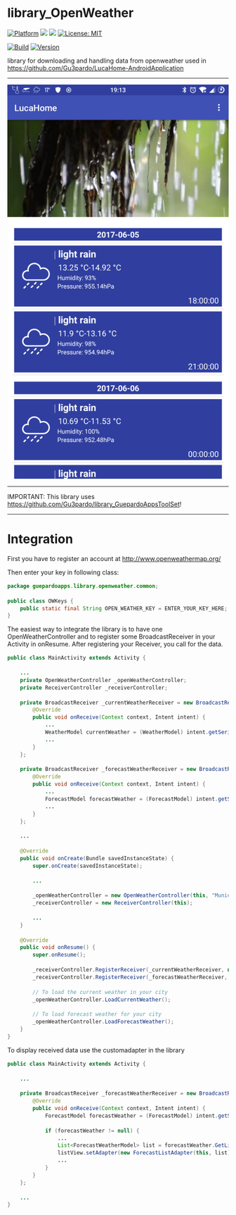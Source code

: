 # library_OpenWeather

[![Platform](https://img.shields.io/badge/platform-Android-blue.svg)](https://www.android.com)
<a target="_blank" href="https://www.paypal.me/GuepardoApps" title="Donate using PayPal"><img src="https://img.shields.io/badge/paypal-donate-blue.svg" /></a>
<a target="_blank" href="https://android-arsenal.com/api?level=21" title="API21+"><img src="https://img.shields.io/badge/API-21+-blue.svg" /></a>
[![License: MIT](https://img.shields.io/badge/License-MIT-blue.svg)](https://opensource.org/licenses/MIT)

[![Build](https://img.shields.io/badge/build-passing-green.svg)](https://github.com/Gu3pardo/library_OpenWeather)
[![Version](https://img.shields.io/badge/version-v0.4.1.170611-blue.svg)](https://github.com/Gu3pardo/library_OpenWeather)

library for downloading and handling data from openweather
used in https://github.com/Gu3pardo/LucaHome-AndroidApplication

---

![alt tag](https://github.com/Gu3pardo/library_OpenWeather/blob/master/screenshots/example_usage.png)

---

IMPORTANT:
This library uses https://github.com/Gu3pardo/library_GuepardoAppsToolSet!

---

# Integration

First you have to register an account at http://www.openweathermap.org/

Then enter your key in following class:

```java
package guepardoapps.library.openweather.common;

public class OWKeys {
	public static final String OPEN_WEATHER_KEY = ENTER_YOUR_KEY_HERE;
}
```

The easiest way to integrate the library is to have one OpenWeatherController and to register some BroadcastReceiver in your Activity in onResume.
After registering your Receiver, you call for the data.

```java
public class MainActivity extends Activity {
	
	...
	private OpenWeatherController _openWeatherController;
	private ReceiverController _receiverController;
	
	private BroadcastReceiver _currentWeatherReceiver = new BroadcastReceiver() {
		@Override
		public void onReceive(Context context, Intent intent) {
			...
			WeatherModel currentWeather = (WeatherModel) intent.getSerializableExtra(OWBundles.EXTRA_WEATHER_MODEL);
			...
		}
	};
	
	private BroadcastReceiver _forecastWeatherReceiver = new BroadcastReceiver() {
		@Override
		public void onReceive(Context context, Intent intent) {
			...
			ForecastModel forecastWeather = (ForecastModel) intent.getSerializableExtra(OWBundles.EXTRA_FORECAST_MODEL);
			...
		}
	};
	
	...
	
	@Override
	public void onCreate(Bundle savedInstanceState) {
		super.onCreate(savedInstanceState);
		
		...
		
		_openWeatherController = new OpenWeatherController(this, "Munich, DE");
		_receiverController = new ReceiverController(this);
		
		...
	}
	
	@Override
	public void onResume() {
		super.onResume();
		
		_receiverController.RegisterReceiver(_currentWeatherReceiver, new String[]{OWBroadcasts.CURRENT_WEATHER_JSON_FINISHED});
		_receiverController.RegisterReceiver(_forecastWeatherReceiver, new String[]{OWBroadcasts.FORECAST_WEATHER_JSON_FINISHED});
        
		// To load the current weather in your city
		_openWeatherController.LoadCurrentWeather();
		
		// To load forecast weather for your city
		_openWeatherController.LoadForecastWeather();
	}
}
```

To display received data use the customadapter in the library

```java
public class MainActivity extends Activity {

	...
	
	private BroadcastReceiver _forecastWeatherReceiver = new BroadcastReceiver() {
		@Override
		public void onReceive(Context context, Intent intent) {
			ForecastModel forecastWeather = (ForecastModel) intent.getSerializableExtra(OWBundles.EXTRA_FORECAST_MODEL);
			
			if (forecastWeather != null) {
				...
				List<ForecastWeatherModel> list = forecastWeather.GetList();
				listView.setAdapter(new ForecastListAdapter(this, list));
				...
			}
		}
	};
	
	...
}
```